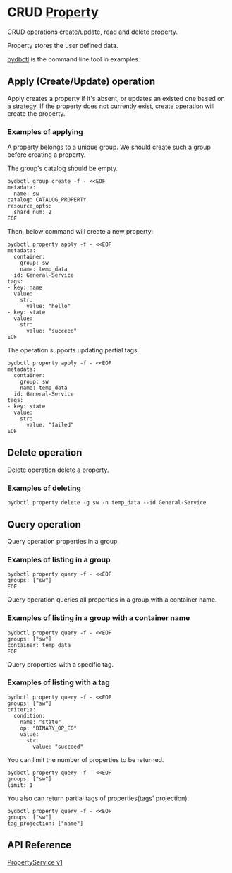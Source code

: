# CRUD [Property](../../concept/data-model.md#properties)

CRUD operations create/update, read and delete property.

Property stores the user defined data.

[bydbctl](bydbctl.md) is the command line tool in examples.

## Apply (Create/Update) operation

Apply creates a property if it's absent, or updates an existed one based on a strategy. If the property does not currently exist, create operation will create the property.

### Examples of applying

A property belongs to a unique group. We should create such a group before creating a property.

The group's catalog should be empty.

```shell
bydbctl group create -f - <<EOF
metadata:
  name: sw
catalog: CATALOG_PROPERTY
resource_opts:
  shard_num: 2
EOF
```

Then, below command will create a new property:

```shell
bydbctl property apply -f - <<EOF
metadata:
  container:
    group: sw
    name: temp_data
  id: General-Service
tags:
- key: name
  value:
    str:
      value: "hello"
- key: state
  value:
    str:
      value: "succeed"
EOF
```

The operation supports updating partial tags.

```shell
bydbctl property apply -f - <<EOF
metadata:
  container:
    group: sw
    name: temp_data
  id: General-Service
tags:
- key: state
  value:
    str:
      value: "failed"
EOF
```

## Delete operation

Delete operation delete a property.

### Examples of deleting

```shell
bydbctl property delete -g sw -n temp_data --id General-Service
```

## Query operation

Query operation properties in a group.

### Examples of listing in a group

```shell
bydbctl property query -f - <<EOF
groups: ["sw"]
EOF
```

Query operation queries all properties in a group with a container name.

### Examples of listing in a group with a container name

```shell
bydbctl property query -f - <<EOF
groups: ["sw"]
container: temp_data
EOF
```

Query properties with a specific tag.

### Examples of listing with a tag

```shell
bydbctl property query -f - <<EOF
groups: ["sw"]
criteria:
  condition:
    name: "state"
    op: "BINARY_OP_EQ"
    value:
      str:
        value: "succeed"
```

You can limit the number of properties to be returned.

```shell
bydbctl property query -f - <<EOF
groups: ["sw"]
limit: 1
```

You also can return partial tags of properties(tags' projection).

```shell
bydbctl property query -f - <<EOF
groups: ["sw"]
tag_projection: ["name"]
```

## API Reference

[PropertyService v1](../../api-reference.md#propertyservice)
